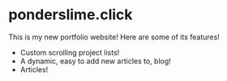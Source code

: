 # ponderslime.click
This is my new portfolio website! Here are some of its features!

- Custom scrolling project lists!
- A dynamic, easy to add new articles to, blog!
- Articles!
